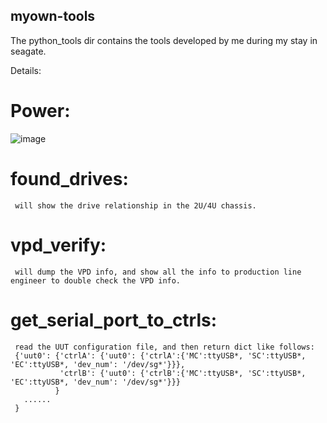 ## myown-tools
The python_tools dir contains the tools developed by me during my stay in seagate.

Details:
# Power:
![image](https://user-images.githubusercontent.com/41529162/122524051-46dd5600-d04a-11eb-8282-0a168022030d.png)

# found_drives:
     will show the drive relationship in the 2U/4U chassis.
     

# vpd_verify:
     will dump the VPD info, and show all the info to production line engineer to double check the VPD info.
     

# get_serial_port_to_ctrls:
     read the UUT configuration file, and then return dict like follows:
     {'uut0': {'ctrlA': {'uut0': {'ctrlA':{'MC':ttyUSB*, 'SC':ttyUSB*, 'EC':ttyUSB*, 'dev_num': '/dev/sg*'}}},
               'ctrlB': {'uut0': {'ctrlB':{'MC':ttyUSB*, 'SC':ttyUSB*, 'EC':ttyUSB*, 'dev_num': '/dev/sg*'}}}
              }
       ......
     }

